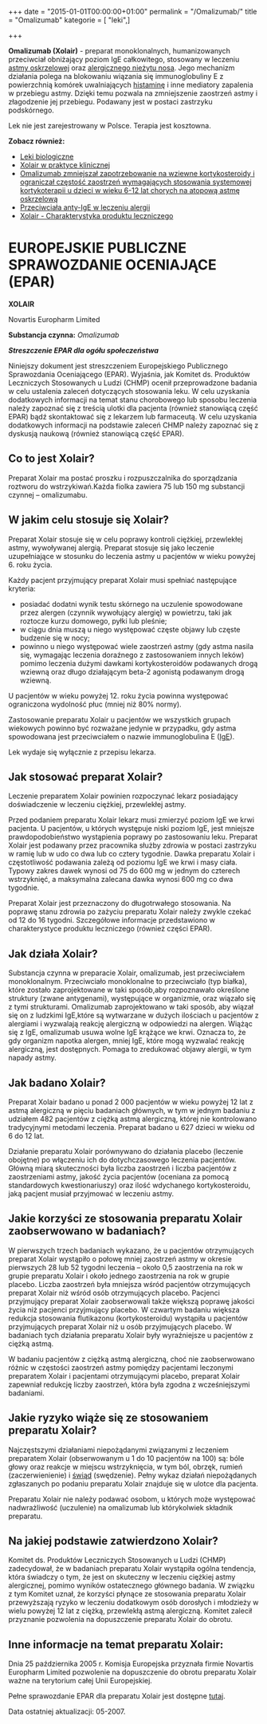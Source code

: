 +++
date = "2015-01-01T00:00:00+01:00"
permalink = "/Omalizumab/"
title = "Omalizumab"
kategorie = [ "leki",]

+++

**Omalizumab (Xolair)** - preparat monoklonalnych, humanizowanych przeciwciał obniżający poziom IgE całkowitego, stosowany w leczeniu [astmy oskrzelowej](/atopedia/Astma_oskrzelowa "wikilink") oraz [alergicznego nieżytu nosa](/atopedia/Alergiczny_nieżyt_nosa "wikilink"). Jego mechanizm działania polega na blokowaniu wiązania się immunoglobuliny E z powierzchnią komórek uwalniających [histaminę](/atopedia/histamina "wikilink") i inne mediatory zapalenia w przebiegu astmy. Dzięki temu pozwala na zmniejszenie zaostrzeń astmy i złagodzenie jej przebiegu. Podawany jest w postaci zastrzyku podskórnego.

Lek nie jest zarejestrowany w Polsce. Terapia jest kosztowna.

**Zobacz również:**

-   [Leki biologiczne](/atopedia/Leki_biologiczne "wikilink")
-   [Xolair w praktyce klinicznej](http://www.mediton.pl/library/aai_volume-11_issue-2_article-614.pdf)
-   [Omalizumab zmniejszał zapotrzebowanie na wziewne kortykosteroidy i ograniczał częstość zaostrzeń wymagających stosowania systemowej kortykoterapii u dzieci w wieku 6-12 lat chorych na atopową astmę oskrzelową](http://www.mp.pl/artykuly/index.php?aid=9219)
-   [Przeciwciała anty-IgE w leczeniu alergii](http://www.pulsmedycyny.com.pl/arch/4943?ms=4)
-   [Xolair - Charakterystyka produktu leczniczego](http://www.novartis.pl/leki/getpdf.php?fname=xolair)

EUROPEJSKIE PUBLICZNE SPRAWOZDANIE OCENIAJĄCE (EPAR)
====================================================

**XOLAIR**

Novartis Europharm Limited

**Substancja czynna:** *Omalizumab*

***Streszczenie EPAR dla ogółu społeczeństwa***

Niniejszy dokument jest streszczeniem Europejskiego Publicznego Sprawozdania Oceniającego (EPAR). Wyjaśnia, jak Komitet ds. Produktów Leczniczych Stosowanych u Ludzi (CHMP) ocenił przeprowadzone badania w celu ustalenia zaleceń dotyczących stosowania leku. W celu uzyskania dodatkowych informacji na temat stanu chorobowego lub sposobu leczenia należy zapoznać się z treścią ulotki dla pacjenta (również stanowiącą część EPAR) bądź skontaktować się z lekarzem lub farmaceutą. W celu uzyskania dodatkowych informacji na podstawie zaleceń CHMP należy zapoznać się z dyskusją naukową (również stanowiącą część EPAR).

Co to jest Xolair?
------------------

Preparat Xolair ma postać proszku i rozpuszczalnika do sporządzania roztworu do wstrzykiwań.Każda fiolka zawiera 75 lub 150 mg substancji czynnej – omalizumabu.

W jakim celu stosuje się Xolair?
--------------------------------

Preparat Xolair stosuje się w celu poprawy kontroli ciężkiej, przewlekłej astmy, wywoływanej alergią. Preparat stosuje się jako leczenie uzupełniające w stosunku do leczenia astmy u pacjentów w wieku powyżej 6. roku życia.

Każdy pacjent przyjmujący preparat Xolair musi spełniać następujące kryteria:

-   posiadać dodatni wynik testu skórnego na uczulenie spowodowane przez alergen (czynnik wywołujący alergię) w powietrzu, taki jak roztocze kurzu domowego, pyłki lub pleśnie;
-   w ciągu dnia muszą u niego występować częste objawy lub częste budzenie się w nocy;
-   powinno u niego występować wiele zaostrzeń astmy (gdy astma nasila się, wymagając leczenia doraźnego z zastosowaniem innych leków) pomimo leczenia dużymi dawkami kortykosteroidów podawanych drogą wziewną oraz długo działającym beta-2 agonistą podawanym drogą wziewną.

U pacjentów w wieku powyżej 12. roku życia powinna występować ograniczona wydolność płuc (mniej niż 80% normy).

Zastosowanie preparatu Xolair u pacjentów we wszystkich grupach wiekowych powinno być rozważane jedynie w przypadku, gdy astma spowodowana jest przeciwciałem o nazwie immunoglobulina E ([IgE](/atopedia/IgE "wikilink")).

Lek wydaje się wyłącznie z przepisu lekarza.

Jak stosować preparat Xolair?
-----------------------------

Leczenie preparatem Xolair powinien rozpoczynać lekarz posiadający doświadczenie w leczeniu ciężkiej, przewlekłej astmy.

Przed podaniem preparatu Xolair lekarz musi zmierzyć poziom IgE we krwi pacjenta. U pacjentów, u których występuje niski poziom IgE, jest mniejsze prawdopodobieństwo wystąpienia poprawy po zastosowaniu leku. Preparat Xolair jest podawany przez pracownika służby zdrowia w postaci zastrzyku w ramię lub w udo co dwa lub co cztery tygodnie. Dawka preparatu Xolair i częstotliwość podawania zależą od poziomu IgE we krwi i masy ciała. Typowy zakres dawek wynosi od 75 do 600 mg w jednym do czterech wstrzyknięć, a maksymalna zalecana dawka wynosi 600 mg co dwa tygodnie.

Preparat Xolair jest przeznaczony do długotrwałego stosowania. Na poprawę stanu zdrowia po zażyciu preparatu Xolair należy zwykle czekać od 12 do 16 tygodni. Szczegółowe informacje przedstawiono w charakterystyce produktu leczniczego (również części EPAR).

Jak działa Xolair?
------------------

Substancja czynna w preparacie Xolair, omalizumab, jest przeciwciałem monoklonalnym. Przeciwciało monoklonalne to przeciwciało (typ białka), które zostało zaprojektowane w taki sposób,aby rozpoznawało określone struktury (zwane antygenami), występujące w organizmie, oraz wiązało się z tymi strukturami. Omalizumab zaprojektowano w taki sposób, aby wiązał się on z ludzkimi IgE,które są wytwarzane w dużych ilościach u pacjentów z alergiami i wyzwalają reakcję alergiczną w odpowiedzi na alergen. Wiążąc się z IgE, omalizumab usuwa wolne IgE krążące we krwi. Oznacza to, że gdy organizm napotka alergen, mniej IgE, które mogą wyzwalać reakcję alergiczną, jest dostępnych. Pomaga to zredukować objawy alergii, w tym napady astmy.

Jak badano Xolair?
------------------

Preparat Xolair badano u ponad 2 000 pacjentów w wieku powyżej 12 lat z astmą alergiczną w pięciu badaniach głównych, w tym w jednym badaniu z udziałem 482 pacjentów z ciężką astmą alergiczną, której nie kontrolowano tradycyjnymi metodami leczenia. Preparat badano u 627 dzieci w wieku od 6 do 12 lat.

Działanie preparatu Xolair porównywano do działania placebo (leczenie obojętne) po włączeniu ich do dotychczasowego leczenia pacjentów. Główną miarą skuteczności była liczba zaostrzeń i liczba pacjentów z zaostrzeniami astmy, jakość życia pacjentów (oceniana za pomocą standardowych kwestionariuszy) oraz ilość wdychanego kortykosteroidu, jaką pacjent musiał przyjmować w leczeniu astmy.

Jakie korzyści ze stosowania preparatu Xolair zaobserwowano w badaniach?
------------------------------------------------------------------------

W pierwszych trzech badaniach wykazano, że u pacjentów otrzymujących preparat Xolair wystąpiło o połowę mniej zaostrzeń astmy w okresie pierwszych 28 lub 52 tygodni leczenia – około 0,5 zaostrzenia na rok w grupie preparatu Xolair i około jednego zaostrzenia na rok w grupie placebo. Liczba zaostrzeń była mniejsza wśród pacjentów otrzymujących preparat Xolair niż wśród osób otrzymujących placebo. Pacjenci przyjmujący preparat Xolair zaobserwowali także większą poprawę jakości życia niż pacjenci przyjmujący placebo. W czwartym badaniu większa redukcja stosowania flutikazonu (kortykosteroidu) wystąpiła u pacjentów przyjmujących preparat Xolair niż u osób przyjmujących placebo. W badaniach tych działania preparatu Xolair były wyraźniejsze u pacjentów z ciężką astmą.

W badaniu pacjentów z ciężką astmą alergiczną, choć nie zaobserwowano różnic w częstości zaostrzeń astmy pomiędzy pacjentami leczonymi preparatem Xolair i pacjentami otrzymującymi placebo, preparat Xolair zapewniał redukcję liczby zaostrzeń, która była zgodna z wcześniejszymi badaniami.

Jakie ryzyko wiąże się ze stosowaniem preparatu Xolair?
-------------------------------------------------------

Najczęstszymi działaniami niepożądanymi związanymi z leczeniem preparatem Xolair (obserwowanym u 1 do 10 pacjentów na 100) są: bóle głowy oraz reakcje w miejscu wstrzyknięcia, w tym ból, obrzęk, rumień (zaczerwienienie) i [świąd](/atopedia/świąd "wikilink") (swędzenie). Pełny wykaz działań niepożądanych zgłaszanych po podaniu preparatu Xolair znajduje się w ulotce dla pacjenta.

Preparatu Xolair nie należy podawać osobom, u których może występować nadwrażliwość (uczulenie) na omalizumab lub którykolwiek składnik preparatu.

Na jakiej podstawie zatwierdzono Xolair?
----------------------------------------

Komitet ds. Produktów Leczniczych Stosowanych u Ludzi (CHMP) zadecydował, że w badaniach preparatu Xolair wystąpiła ogólna tendencja, która świadczy o tym, że jest on skuteczny w leczeniu ciężkiej astmy alergicznej, pomimo wyników ostatecznego głównego badania. W związku z tym Komitet uznał, że korzyści płynące ze stosowania preparatu Xolair przewyższają ryzyko w leczeniu dodatkowym osób dorosłych i młodzieży w wielu powyżej 12 lat z ciężką, przewlekłą astmą alergiczną. Komitet zalecił przyznanie pozwolenia na dopuszczenie preparatu Xolair do obrotu.

Inne informacje na temat preparatu Xolair:
------------------------------------------

Dnia 25 października 2005 r. Komisja Europejska przyznała firmie Novartis Europharm Limited pozwolenie na dopuszczenie do obrotu preparatu Xolair ważne na terytorium całej Unii Europejskiej.

Pełne sprawozdanie EPAR dla preparatu Xolair jest dostępne [tutaj](http://www.emea.europa.eu/humandocs/Humans/EPAR/xolair/xolair.htm).

Data ostatniej aktualizacji: 05-2007.
